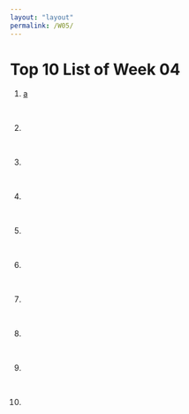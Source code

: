 ```yaml
---
layout: "layout"
permalink: /W05/
---
```


# Top 10 List of Week 04

1. [a](https://youtube.com)<br>


<br>

2. []()<br>


<br>

3. []()<br>


<br>

4. []()<br>


<br>

5. []()<br>


<br>

6. []()<br>


<br>

7. []()<br>


<br>

8. []()<br>


<br>

9. []()<br>


<br>

10. []()<br>

<br>
<br>
<br>
<br>